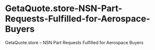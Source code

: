 # GetaQuote.store-NSN-Part-Requests-Fulfilled-for-Aerospace-Buyers
GetaQuote.store – NSN Part Requests Fulfilled for Aerospace Buyers
